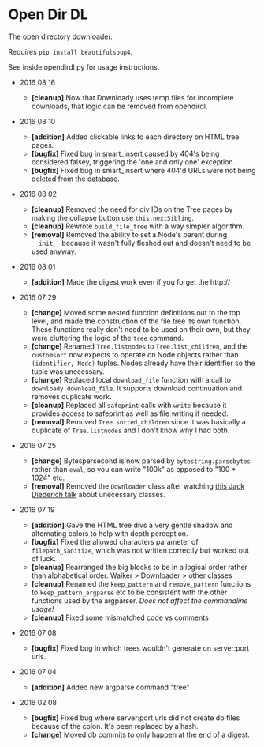 Open Dir DL
===========

The open directory downloader.

Requires `pip install beautifulsoup4`.

See inside opendirdl.py for usage instructions.

- 2016 08 16
    - **[cleanup]** Now that Downloady uses temp files for incomplete downloads, that logic can be removed from opendirdl.

- 2016 08 10
    - **[addition]** Added clickable links to each directory on HTML tree pages.
    - **[bugfix]** Fixed bug in smart_insert caused by 404's being considered falsey, triggering the 'one and only one' exception.
    - **[bugfix]** Fixed bug in smart_insert where 404'd URLs were not being deleted from the database.

- 2016 08 02
    - **[cleanup]** Removed the need for div IDs on the Tree pages by making the collapse button use `this.nextSibling`.
    - **[cleanup]** Rewrote `build_file_tree` with a way simpler algorithm.
    - **[removal]** Removed the ability to set a Node's parent during `__init__` because it wasn't fully fleshed out and doesn't need to be used anyway.

- 2016 08 01
    - **[addition]** Made the digest work even if you forget the http://
    
- 2016 07 29
    - **[change]** Moved some nested function definitions out to the top level, and made the construction of the file tree its own function. These functions really don't need to be used on their own, but they were cluttering the logic of the `tree` command.
    - **[change]** Renamed `Tree.listnodes` to `Tree.list_children`, and the `customsort` now expects to operate on Node objects rather than `(identifier, Node)` tuples. Nodes already have their identifier so the tuple was unecessary.
    - **[change]** Replaced local `download_file` function with a call to `downloady.download_file`. It supports download continuation and removes duplicate work.
    - **[cleanup]** Replaced all `safeprint` calls with `write` because it provides access to safeprint as well as file writing if needed.
    - **[removal]** Removed `Tree.sorted_children` since it was basically a duplicate of `Tree.listnodes` and I don't know why I had both.

- 2016 07 25
    - **[change]** Bytespersecond is now parsed by `bytestring.parsebytes` rather than `eval`, so you can write "100k" as opposed to "100 * 1024" etc.
    - **[removal]** Removed the `Downloader` class after watching [this Jack Diederich talk](https://youtu.be/o9pEzgHorH0) about unecessary classes.

- 2016 07 19
    - **[addition]** Gave the HTML tree divs a very gentle shadow and alternating colors to help with depth perception.
    - **[bugfix]** Fixed the allowed characters parameter of `filepath_sanitize`, which was not written correctly but worked out of luck.
    - **[cleanup]** Rearranged the big blocks to be in a logical order rather than alphabetical order. Walker > Downloader > other classes
    - **[cleanup]** Renamed the `keep_pattern` and `remove_pattern` functions to `keep_pattern_argparse` etc to be consistent with the other functions used by the argparser. *Does not affect the commandline usage!*
    - **[cleanup]** Fixed some mismatched code vs comments

- 2016 07 08
    - **[bugfix]** Fixed bug in which trees wouldn't generate on server:port urls.

- 2016 07 04
    - **[addition]** Added new argparse command "tree"

- 2016 02 08
    - **[bugfix]** Fixed bug where server:port urls did not create db files because of the colon. It's been replaced by a hash.
    - **[change]** Moved db commits to only happen at the end of a digest.
